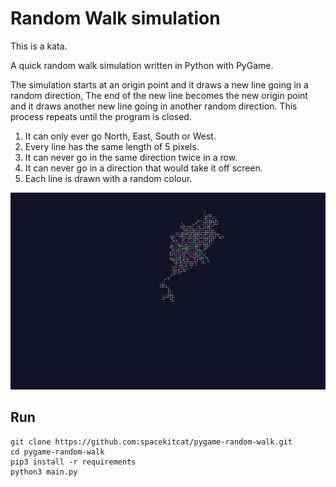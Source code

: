 # Random Walk simulation

This is a kata.

A quick random walk simulation written in Python with PyGame.

The simulation starts at an origin point and it draws a new line going in a random direction,
The end of the new line becomes the new origin point and it draws another new line going in another random direction.
This process repeats until the program is closed.

1. It can only ever go North, East, South or West.
2. Every line has the same length of 5 pixels.
3. It can never go in the same direction twice in a row.
4. It can never go in a direction that would take it off screen.
5. Each line is drawn with a random colour.

![Screenshot showing this program running, it shows a multi coloured cluster of orthogonal lines](images/demo.png)

## Run

```
git clone https://github.com:spacekitcat/pygame-random-walk.git
cd pygame-random-walk
pip3 install -r requirements
python3 main.py
```
